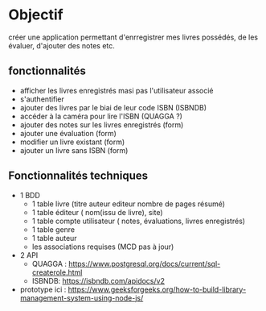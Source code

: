 # Objectif

créer une application permettant d'enrregistrer mes livres possédés, de les évaluer, d'ajouter des notes etc.

## fonctionnalités

- afficher les livres enregistrés masi pas l'utilisateur associé
- s'authentifier
- ajouter des livres par le biai de leur code ISBN (ISBNDB)
- accéder à la caméra pour lire l'ISBN (QUAGGA ?)
- ajouter des notes sur les livres enregistrés (form)
- ajouter une évaluation (form)
- modifier un livre existant (form)
- ajouter un livre sans ISBN (form)

## Fonctionnalités techniques

- 1 BDD
  - 1 table livre (titre auteur editeur nombre de pages résumé)
  - 1 table éditeur ( nom(issu de livre), site)
  - 1 table compte utilisateur (  notes, évaluations, livres enregistrés)
  - 1 table genre
  - 1 table auteur
  - les associations requises (MCD pas à jour)
- 2 API
  - QUAGGA : <https://www.postgresql.org/docs/current/sql-createrole.html>
  - ISBNDB: <https://isbndb.com/apidocs/v2>
- prototype ici : <https://www.geeksforgeeks.org/how-to-build-library-management-system-using-node-js/>
